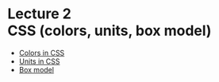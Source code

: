 <h1>
    Lecture 2<br> 
    <b>CSS</b> (colors, units, box model)
</h1>

<ul>
<li>
<a href="./01.md">Colors in CSS</a>
</li>
<li>
<a href="./02.md">Units in CSS</a>
</li>
<li>
<a href="./03.md">Box model</a>
</li>
</ul>
